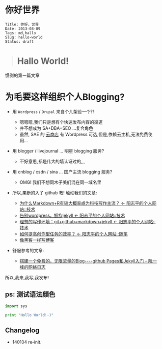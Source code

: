 # 你好世界
    Title: 你好，世界 
    Date: 2013-08-09 
    Tags: md,hallo 
    Slug: hello-world 
    Status: draft

> # Hallo World!

惯例的第一篇文章

# 为毛要这样组织个人Blogging?

- 用 `Wordpress` / `Drupal` 来自个儿架设一个?! 
    - 嗯嗯嗯,我们只是想有个快速发布内容的渠道
    - 并不想成为 SA+DBA+SEO ...复合角色
    - 虽然, SAE 的 [云商店](http://www.yunshangdian.com/?a=item&id=23) 有 Wordpress 可选,但是,依赖云主机,无法免费使用...
- 用 blogger / livejournal ... 明星 blogging 服务?
    - 不好意思,都是伟大的墙认证过的,,,
- 用 cnblog / csdn / sina ... 国产主流 blogging 服务?
    - OMG! 我们不想同木子美们混在同一域名里
- 所以,果断的入了 github 教! 触动我们的文章:
    - [为什么Markdown+R有较大概率成为科技写作主流？ ← 阳志平的个人网站::技术](http://www.yangzhiping.com/tech/r-markdown-knitr.html)
    - [告别wordpress，拥抱jekyll ← 阳志平的个人网站::技术](http://www.yangzhiping.com/tech/wordpress-to-jekyll.html)
    - [理想的写作环境：git+github+markdown+jekyll ← 阳志平的个人网站::技术](http://www.yangzhiping.com/tech/writing-space.html)
    - [如何提高创作型任务的效率？ ← 阳志平的个人网站::随笔](http://www.yangzhiping.com/psy/flow.html)
    - [像黑客一样写博客](http://kyle.xlau.org/posts/blogging-like-a-hacker.html)
    
- 舒服参考的文章:
    - [搭建一个免费的，无限流量的Blog----github Pages和Jekyll入门 - 阮一峰的网络日志](http://www.ruanyifeng.com/blog/2012/08/blogging_with_jekyll.html)


所以,我来,我写,我发布!



## ps: 测试语法顔色

```python
import sys

print "Hollo World!-)"

```


## Changelog

- 140104 re-init.
